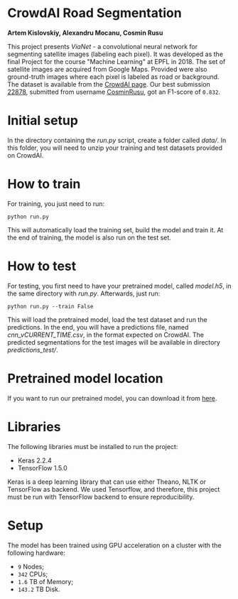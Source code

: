 # CrowdAI Road Segmentation

**Artem Kislovskiy, Alexandru Mocanu, Cosmin Rusu**

This project presents *ViaNet* - a convolutional neural network for segmenting satellite images (labeling each pixel). It was developed as the final Project for the course "Machine Learning" at EPFL in 2018.
The set of satellite images are acquired from Google Maps. Provided were also ground-truth images where each pixel is labeled as road or background.
The dataset is available from the [CrowdAI page](https://www.crowdai.org/challenges/epfl-ml-road-segmentation).
Our best submission [22878](https://www.crowdai.org/challenges/47/submissions/2287), submitted from username [CosminRusu](https://www.crowdai.org/participants/cosmin-rusu), got an F1-score of `0.832`.


# Initial setup
In the directory containing the *run.py* script, create a folder called *data/*. In this folder, you will need to unzip your training and test datasets provided on CrowdAI.

# How to train
For training, you just need to run:
```
python run.py
```
This will automatically load the training set, build the model and train it. At the end of training, the model is also run on the test set.

# How to test
For testing, you first need to have your pretrained model, called *model.h5*, in the same directory with *run.py*. Afterwards, just run:
```
python run.py --train False
```
This will load the pretrained model, load the test dataset and run the predictions. In the end, you will have a predictions file, named *cnn_vCURRENT_TIME.csv*, in the format expected on CrowdAI. The predicted segmentations for the test images will be available in directory *predictions_test/*.

# Pretrained model location
If you want to run our pretrained model, you can download it from [here](https://drive.google.com/file/d/1TV85S74RPpRP8OwOVjyvU5XhP-LNi0RP/view?usp=sharing).

# Libraries

The following libraries must be installed to run the project:
* Keras 2.2.4
* TensorFlow 1.5.0

Keras is a deep learning library that can use either Theano, NLTK or TensorFlow as backend. We used Tensorflow, and therefore, this project must be run with TensorFlow backend to ensure reproducibility.

# Setup

The model has been trained using GPU acceleration on a cluster with the following hardware:

* `9` Nodes;
* `342` CPUs;
* `1.6` TB of Memory;
* `143.2` TB Disk.
